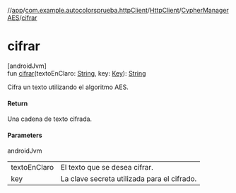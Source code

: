 //[app](../../../../index.md)/[com.example.autocolorsprueba.httpClient](../../index.md)/[HttpClient](../index.md)/[CypherManagerAES](index.md)/[cifrar](cifrar.md)

# cifrar

[androidJvm]\
fun [cifrar](cifrar.md)(textoEnClaro: [String](https://kotlinlang.org/api/latest/jvm/stdlib/kotlin/-string/index.html), key: [Key](https://developer.android.com/reference/kotlin/java/security/Key.html)): [String](https://kotlinlang.org/api/latest/jvm/stdlib/kotlin/-string/index.html)

Cifra un texto utilizando el algoritmo AES.

#### Return

Una cadena de texto cifrada.

#### Parameters

androidJvm

| | |
|---|---|
| textoEnClaro | El texto que se desea cifrar. |
| key | La clave secreta utilizada para el cifrado. |
